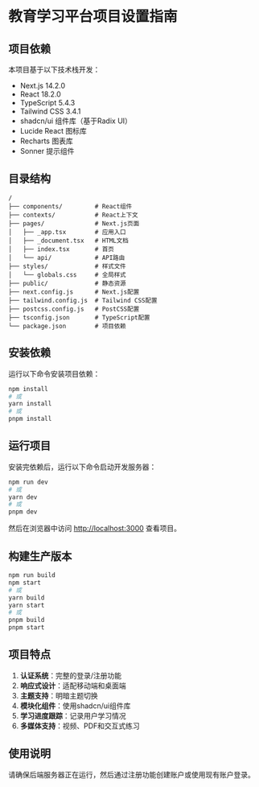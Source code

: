 # 教育学习平台项目设置指南

## 项目依赖

本项目基于以下技术栈开发：

- Next.js 14.2.0
- React 18.2.0
- TypeScript 5.4.3
- Tailwind CSS 3.4.1
- shadcn/ui 组件库（基于Radix UI）
- Lucide React 图标库
- Recharts 图表库
- Sonner 提示组件

## 目录结构

```
/
├── components/         # React组件
├── contexts/           # React上下文
├── pages/              # Next.js页面
│   ├── _app.tsx        # 应用入口
│   ├── _document.tsx   # HTML文档
│   ├── index.tsx       # 首页
│   └── api/            # API路由
├── styles/             # 样式文件
│   └── globals.css     # 全局样式
├── public/             # 静态资源
├── next.config.js      # Next.js配置
├── tailwind.config.js  # Tailwind CSS配置
├── postcss.config.js   # PostCSS配置
├── tsconfig.json       # TypeScript配置
└── package.json        # 项目依赖
```

## 安装依赖

运行以下命令安装项目依赖：

```bash
npm install
# 或
yarn install
# 或
pnpm install
```

## 运行项目

安装完依赖后，运行以下命令启动开发服务器：

```bash
npm run dev
# 或
yarn dev
# 或
pnpm dev
```

然后在浏览器中访问 [http://localhost:3000](http://localhost:3000) 查看项目。

## 构建生产版本

```bash
npm run build
npm start
# 或
yarn build
yarn start
# 或
pnpm build
pnpm start
```

## 项目特点

1. **认证系统**：完整的登录/注册功能
2. **响应式设计**：适配移动端和桌面端
3. **主题支持**：明暗主题切换
4. **模块化组件**：使用shadcn/ui组件库
5. **学习进度跟踪**：记录用户学习情况
6. **多媒体支持**：视频、PDF和交互式练习

## 使用说明

请确保后端服务器正在运行，然后通过注册功能创建账户或使用现有账户登录。 
